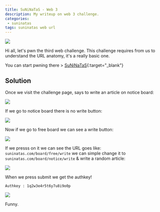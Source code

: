 ```yaml
---
title: SuNiNaTaS - Web 3
description: My writeup on web 3 challenge.
categories:
 - suninatas
tags: suninatas web url
---
```


![](https://i1.daumcdn.net/thumb/C264x200/?fname=https://t1.daumcdn.net/cfile/tistory/99DE7733599504E81D)

Hi all, let's pwn the third web challenge. This challenge requires from us to understand the URL anatomy, it's a really basic one.

You can start pwning there > [SuNiNaTaS](http://suninatas.com/){:target="_blank"}

## Solution

Once we visit the challenge page, says to write an article on notice board:

![](https://i.imgur.com/Enr6SQd.png)

If we go to notice board there is no write button:

![](https://i.imgur.com/zdAdH7F.png)

Now if we go to free board we can see a write button:

![](https://i.imgur.com/73Gt2uI.png)

If we presss on it we can see the URL goes like: `suninatas.com/board/free/write` we can simple change it to `suninatas.com/board/notice/write` & write a random article:

![](https://i.imgur.com/ORZ9lVM.png)

When we press submit we get the authkey!

`Authkey : 1q2w3e4r5t6y7u8i9o0p`

![](https://i.imgur.com/eSPzy2G.png)

Funny.




